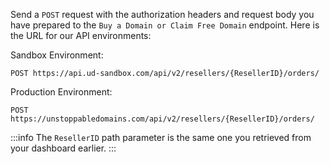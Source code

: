 Send a `POST` request with the authorization headers and request body you have prepared to the `Buy a Domain or Claim Free Domain` endpoint. Here is the URL for our API environments:

Sandbox Environment:

```
POST https://api.ud-sandbox.com/api/v2/resellers/{ResellerID}/orders/
```

Production Environment:

```
POST https://unstoppabledomains.com/api/v2/resellers/{ResellerID}/orders/
```

:::info
The `ResellerID` path parameter is the same one you retrieved from your dashboard earlier.
:::
